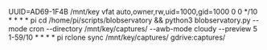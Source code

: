 
UUID=AD69-1F4B		/mnt/key	vfat auto,owner,rw,uid=1000,gid=1000 0 0 
*/10 * * * * pi cd /home/pi/scripts/blobservatory && python3 blobservatory.py --mode cron --directory /mnt/key/captures/ --awb-mode cloudy --preview 5
1-59/10 * * * * pi  rclone sync /mnt/key/captures/ gdrive:captures/
